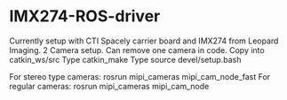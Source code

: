 # IMX274-ROS-driver
Currently setup with CTI Spacely carrier board and IMX274 from Leopard Imaging. 2 Camera setup. Can remove one camera in code.
Copy into catkin_ws/src
Type catkin_make
Type source devel/setup.bash

For stereo type cameras: rosrun mipi_cameras mipi_cam_node_fast
For regular cameras: rosrun mipi_cameras mipi_cam_node

